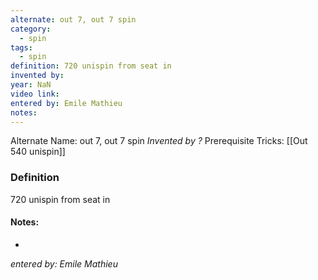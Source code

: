 ```yaml
---
alternate: out 7, out 7 spin
category:
  - spin
tags:
  - spin
definition: 720 unispin from seat in
invented by: 
year: NaN
video link: 
entered by: Emile Mathieu
notes: 
---
```

Alternate Name: out 7, out 7 spin
*Invented by ?*
Prerequisite Tricks: [[Out 540 unispin]]

### Definition
720 unispin from seat in


#### Notes:
- 
*entered by: Emile Mathieu*
